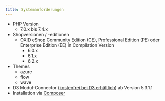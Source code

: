 ```yaml
---
title: Systemanforderungen
---
```


* PHP Version
    * 7.0.x bis 7.4.x
* Shopversionen / -editionen
    * OXID eShop Community Edition (CE), Professional Edition (PE) oder Enterprise Edition (EE) in Compilation Version 
        * 6.0.x
        * 6.1.x
        * 6.2.x
* Themes
    * azure
    * flow
    * wave
* D3 Modul-Connector ([kostenfrei bei D3 erhältlich](https://www.oxidmodule.com/connector/)) ab Version 5.3.1.1 
* Installation via [Composer](https://getcomposer.org)